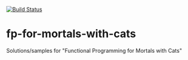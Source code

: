 [![Build Status](https://travis-ci.org/ekuzmichev/fp-for-mortals-with-cats.svg?branch=master)](https://travis-ci.org/ekuzmichev/fp-for-mortals-with-cats)

# fp-for-mortals-with-cats
Solutions/samples for "Functional Programming for Mortals with Cats"

